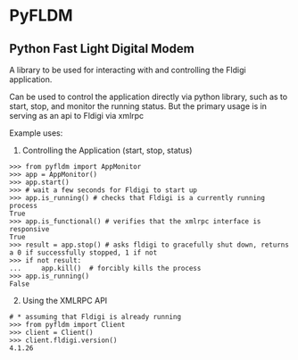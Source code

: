 # PyFLDM
## Python Fast Light Digital Modem
A library to be used for interacting with and controlling the Fldigi application. 

Can be used to control the application directly via python library, such as to start, stop, and monitor the running status. But the primary usage is in serving as an api to Fldigi via xmlrpc

Example uses:
1. Controlling the Application (start, stop, status)
```
>>> from pyfldm import AppMonitor
>>> app = AppMonitor()
>>> app.start()
>>> # wait a few seconds for Fldigi to start up
>>> app.is_running() # checks that Fldigi is a currently running process
True
>>> app.is_functional() # verifies that the xmlrpc interface is responsive
True
>>> result = app.stop() # asks fldigi to gracefully shut down, returns a 0 if successfully stopped, 1 if not
>>> if not result:
...     app.kill()  # forcibly kills the process
>>> app.is_running()
False

```

2. Using the XMLRPC API
```
# * assuming that Fldigi is already running
>>> from pyfldm import Client
>>> client = Client()
>>> client.fldigi.version()
4.1.26

```